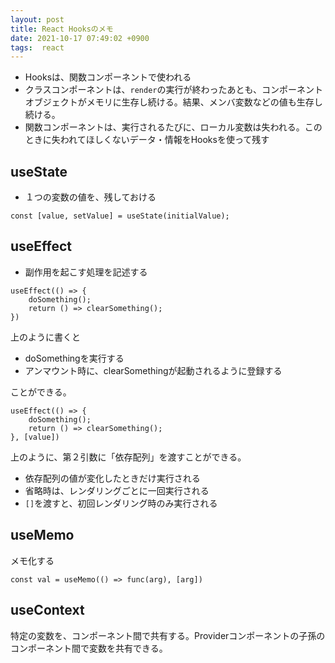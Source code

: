 ```yaml
---
layout: post
title: React Hooksのメモ
date: 2021-10-17 07:49:02 +0900
tags:  react
---
```



- Hooksは、関数コンポーネントで使われる
- クラスコンポーネントは、`render`の実行が終わったあとも、コンポーネントオブジェクトがメモリに生存し続ける。結果、メンバ変数などの値も生存し続ける。
- 関数コンポーネントは、実行されるたびに、ローカル変数は失われる。このときに失われてほしくないデータ・情報をHooksを使って残す


## useState


- １つの変数の値を、残しておける


```
const [value, setValue] = useState(initialValue);
```


## useEffect


- 副作用を起こす処理を記述する


```
useEffect(() => {
    doSomething();
    return () => clearSomething();
})
```


上のように書くと


- doSomethingを実行する
- アンマウント時に、clearSomethingが起動されるように登録する


ことができる。


```
useEffect(() => {
    doSomething();
    return () => clearSomething();
}, [value])
```


上のように、第２引数に「依存配列」を渡すことができる。


- 依存配列の値が変化したときだけ実行される
- 省略時は、レンダリングごとに一回実行される
- `[]`を渡すと、初回レンダリング時のみ実行される


## useMemo


メモ化する


```
const val = useMemo(() => func(arg), [arg])
```


## useContext


特定の変数を、コンポーネント間で共有する。Providerコンポーネントの子孫のコンポーネント間で変数を共有できる。
